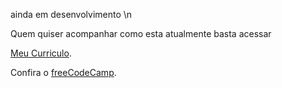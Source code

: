 ainda em desenvolvimento \n

Quem quiser acompanhar como esta atualmente basta acessar 

<a href="https://devhygor.github.io/meu-curriculo//" target="_blank">Meu Curriculo</a>.


<p>Confira o <a href="https://www.freecodecamp.org/" target="_blank" rel="noopener noreferrer">freeCodeCamp</a>.</p>
